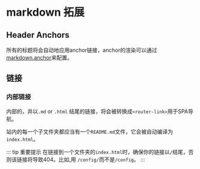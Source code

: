 # markdown 拓展

## Header Anchors

所有的标题将会自动地应用anchor链接，anchor的渲染可以通过[markdown.anchor](../config/README.md#markdown-anchor)来配置。

## 链接

### 内部链接

内部的，并以`.md` or `.html` 结尾的链接，将会被转换成`<router-link>`用于SPA导航。

站内的每一个子文件夹都应当有一个`README.md`文件，它会被自动编译为`index.html`。

::: tip 重要提示
在链接到一个文件夹的`index.html`时，确保你的链接以`/`结尾，否则该链接将导致404。比如,用 `/config/`而不是`/config`。
:::